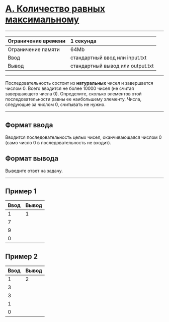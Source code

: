 # [A. Количество равных максимальному](https://contest.yandex.ru/contest/28738/problems/A/)

---
| Ограничение времени | 1 секунда |
| :--- | :--- |
| Ограничение памяти | 64Mb |
| Ввод | стандартный ввод или input.txt |
| Вывод | стандартный вывод или output.txt |
---
Последовательность состоит из **натуральных** чисел и завершается числом 0. Всего вводится не более 10000 чисел (не считая завершающего числа 0). Определите, сколько элементов этой последовательности равны ее наибольшему элементу.
Числа, следующие за числом 0, считывать не нужно.

---
## Формат ввода
Вводится последовательность целых чисел, оканчивающаяся числом 0 (само число 0 в последовательность не входит).

## Формат вывода
Выведите ответ на задачу.

---
## Пример 1

| Ввод | Вывод |
| :--- | :--- |
| 1 | 1 |
| 7 |  |
| 9 |  |
| 0 |  |

## Пример 2

| Ввод | Вывод |
| :--- | :--- |
| 1 | 2 |
| 3 |  |
| 3 |  |
| 1 |  |
| 0 |  |
